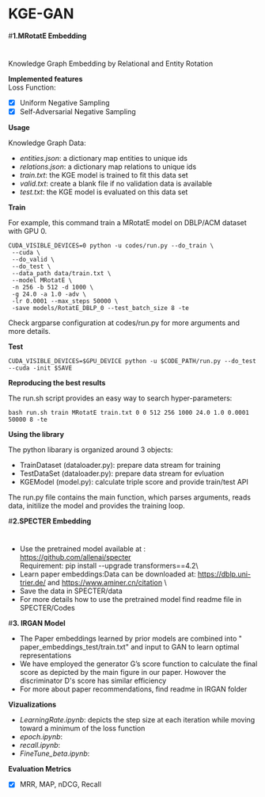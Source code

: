 # KGE-GAN
#**1.MRotatE Embedding**

#
Knowledge Graph Embedding by Relational and Entity Rotation

**Implemented features**\
Loss Function:

 - [x] Uniform Negative Sampling
 - [x] Self-Adversarial Negative Sampling

**Usage**

Knowledge Graph Data:
 - *entities.json*: a dictionary map entities to unique ids
 - *relations.json*: a dictionary map relations to unique ids
 - *train.txt*: the KGE model is trained to fit this data set
 - *valid.txt*: create a blank file if no validation data is available
 - *test.txt*: the KGE model is evaluated on this data set

**Train**

For example, this command train a MRotatE model on DBLP/ACM dataset with GPU 0.
```
CUDA_VISIBLE_DEVICES=0 python -u codes/run.py --do_train \
 --cuda \
 --do_valid \
 --do_test \
 --data_path data/train.txt \
 --model MRotatE \
 -n 256 -b 512 -d 1000 \
 -g 24.0 -a 1.0 -adv \
 -lr 0.0001 --max_steps 50000 \
 -save models/RotatE_DBLP_0 --test_batch_size 8 -te
```
   Check argparse configuration at codes/run.py for more arguments and more details.

**Test**

    CUDA_VISIBLE_DEVICES=$GPU_DEVICE python -u $CODE_PATH/run.py --do_test --cuda -init $SAVE

**Reproducing the best results**


The run.sh script provides an easy way to search hyper-parameters:

    bash run.sh train MRotatE train.txt 0 0 512 256 1000 24.0 1.0 0.0001 50000 8 -te



**Using the library**

The python libarary is organized around 3 objects:

 - TrainDataset (dataloader.py): prepare data stream for training
 - TestDataSet (dataloader.py): prepare data stream for evluation
 - KGEModel (model.py): calculate triple score and provide train/test API

The run.py file contains the main function, which parses arguments, reads data, initilize the model and provides the training loop.


#**2.SPECTER  Embedding**
#
- Use the pretrained model available at : https://github.com/allenai/specter    \
 Requirement: pip install --upgrade transformers==4.2\
- Learn paper embeddings:Data can be downloaded at: https://dblp.uni-trier.de/  and https://www.aminer.cn/citation \
- Save  the data in SPECTER/data
-  For more details how to use  the pretrained model find readme file in SPECTER/Codes 
 
#**3. IRGAN Model**
- The Paper embeddings learned by  prior models are combined into " paper_embeddings_test/train.txt" and  input to GAN  to learn optimal representations
- We have employed  the generator G’s score function to calculate the final score as depicted by the main figure  in our paper.  Howover the discriminator  D's score has similar efficiency
- For more about paper  recommendations, find readme in IRGAN folder

**Vizualizations**
- *LearningRate.ipynb*: depicts the step size at each iteration while moving toward a minimum of the loss function
- *epoch.ipynb*:
- *recall.ipynb*:
- *FineTune_beta.ipynb*:




**Evaluation Metrics**

 - [x] MRR, MAP, nDCG, Recall


